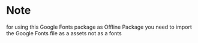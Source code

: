 # Note
for using this Google Fonts package as Offline Package you need to import the Google Fonts file as a assets not as a fonts
